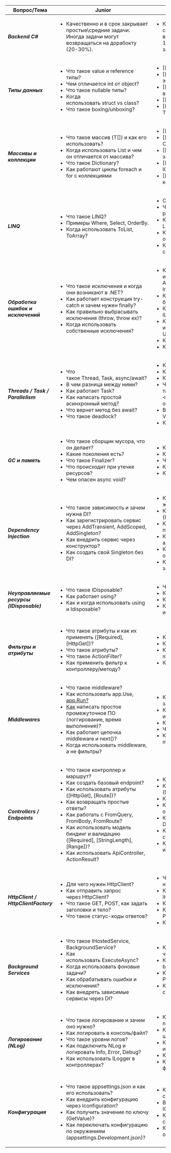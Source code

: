 | Вопрос/Тема                               | Junior                                                                                                                                                                                                                                                                                                                                                                                            | Middle                                                                                                                                                                                                                                                                                                                                                                                                                                                                        | Senior                                                                                                                                                                                                                                                                                                                                                                                                                                                               |                                 |
| ----------------------------------------- | ------------------------------------------------------------------------------------------------------------------------------------------------------------------------------------------------------------------------------------------------------------------------------------------------------------------------------------------------------------------------------------------------- | ----------------------------------------------------------------------------------------------------------------------------------------------------------------------------------------------------------------------------------------------------------------------------------------------------------------------------------------------------------------------------------------------------------------------------------------------------------------------------- | :------------------------------------------------------------------------------------------------------------------------------------------------------------------------------------------------------------------------------------------------------------------------------------------------------------------------------------------------------------------------------------------------------------------------------------------------------------------- | ------------------------------- |
| ***Backend C#***                          | <ul><li>Качественно и в срок закрывает простые\средние задачи. Иногда задачи могут возвращаться на дорабокту (20-30%).</li></ul>                                                                                                                                                                                                                                                                  | <ul><li>Качественно и в срок закрывает средние\сложные задачи. Задачи редко возвращаются на доработку (менее 10-15%). Обсуждает с бизнесом детали задачи.</li></ul>                                                                                                                                                                                                                                                                                                           | <ul><li>Закрывает задачи поовышенной сложности, требующие экспертных знаний, умение правильно выбирать правильные архитектурные решения, предоставлять отказоустойчивый сервис, справляющийся с высокой нагрузкой</li></ul>                                                                                                                                                                                                                                          |                                 |
| ***Типы данных***                         | <ul><li>Что такое value и reference типы?</li><li>Чем отличается int от object?</li><li>Что такое nullable типы?</li><li>Когда использовать struct vs class?</li><li>Что такое boxing/unboxing?</li></ul>                                                                                                                                                                                         | <ul><li>[[Как работают events и delegates?]]</li><li>[[Какие типы в C# иммутабельны и почему это важно?]]</li><li>[[Как поведение value/reference типов влияет на производительность?]]</li><li>[[Как писать свои value-типы?]]</li><li>[[Как кастомизировать поведение через ToString, Equals, GetHashCode]]</li></ul>                                                                                                                                                       | <ul><li>Как и когда использовать Span<T>, Memory<T> для оптимизации?</li><li>Когда использовать ref struct и readonly struct?</li><li>Как оптимизировать работу с памятью при выборе типов</li><li>Как эффективно проектировать модели с учётом иммутабельности и производительности</li></ul>                                                                                                                                                                       |                                 |
| ***Массивы и коллекции***                 | <ul><li>Что такое массив (T[]) и как его использовать?</li><li>Когда использовать List<T> и чем он отличается от массива?</li><li>Что такое Dictionary?</li><li>Как работают циклы foreach и for с коллекциями</li></ul>                                                                                                                                                                          | <ul><li>[[Что такое HashSet, Queue, Stack?]]</li><li>[[Когда использовать ObservableCollection?]]</li><li>[[Как выбрать подходящую коллекцию под задачу?]]</li><li>[[Как использовать IEnumerable<T>, ICollection<T>, IList<T>]]</li><li>[[Как и когда использовать Concurrent коллекции]]</li></ul>                                                                                                                                                                          | <ul><li>Как работает внутренне Dictionary?</li><li>Как реализовать свою коллекцию?</li><li>Как оптимизировать работу с большими наборами данных?</li><li>Как профилировать и минимизировать аллокации при работе с коллекциями?</li><li>Когда использовать immutable коллекции из System.Collections.Immutable?</li></ul>                                                                                                                                            |                                 |
| ***LINQ***                                | <ul><li>Что такое LINQ?</li><li>Примеры Where, Select, OrderBy.</li><li>Когда использовать ToList, ToArray?</li></ul>                                                                                                                                                                                                                                                                             | <ul><li>Отличие deferred и immediate выполнения.</li><li>Что такое IQueryable и IEnumerable и различия между ними?</li><li>Как писать читаемые и эффективные LINQ-запросы?</li><li>Как работают group/join/aggregate операции?</li><li>Как использовать SelectMany и проекцию сложных данных?</li></ul>                                                                                                                                                                       | <ul><li>Как писать кастомные LINQ-провайдеры?</li><li>Как использовать LINQ для построения DSL?</li><li>Когда отказаться от LINQ в пользу императивного кода?</li><li>Как оптимизировать LINQ с точки зрения аллокаций и производительности?</li><li>Как профилировать и устранять медленные LINQ-запросы?</li><li></li></ul>                                                                                                                                        |                                 |
| ***Обработка ошибок и исключений***       | <ul><li>Что такое исключения и когда они возникают в .NET?</li><li>Как работает конструкция try-catch и зачем нужен finally?</li><li>Как правильно выбрасывать исключения (throw, throw ex)?</li><li>Когда использовать собственные исключения?</li></ul>                                                                                                                                         | <ul><li>Как обрабатывать различные типы исключений (IOException, ArgumentException, InvalidOperationException)?</li><li>Как структурировать обработку ошибок в бизнес-логике и инфраструктуре?</li><li>Как логировать исключения (NLog, ILogger, telemetry)?</li><li>Как использовать глобальный обработчик исключений (UseExceptionHandler, UseDeveloperExceptionPage)?</li><li>Когда выбрасывать свое исключение?</li><li>Как логировать ошибки и не терять стек?</li></ul> | <ul><li>Как реализовать централизованную обработку ошибок в middleware?</li><li>Как обогащать исключения дополнительной информацией (объект запроса, ID пользователя, traceId)?</li><li>Как обрабатывать исключения в асинхронном коде и background сервисах?</li><li>Как реализовать retry-логику, fallback и circuit breaker (например, с Polly)?</li><li>Когда использовать исключения, а когда возвращать результат с ошибкой (Result, OneOf, Either)?</li></ul> |                                 |
| ***Threads / Task / Parallelism***        | <ul><li>Что такое Thread, Task, async/await?</li><li>В чем разница между ними?</li><li>Как работает Task?</li><li>Как написать простой асинхронный метод?</li><li>Что вернет метод без await?</li><li>Что такое deadlock?</li></ul>                                                                                                                                                               | <ul><li>Как работает потокобезопасность?</li><li>Когда использовать ConfigureAwait(false)?</li><li>Как обрабатывать исключения в Task?</li><li>Что такое Task.WhenAll, [Task.Run](http://Task.Run "http://Task.Run"), ThreadPool?</li><li>Как реализовать параллельную обработку с Task.WhenAll?</li><li>В чем разница между Task, Task<T> и ValueTask?</li><li>Как избегать deadlock'ов и contention?</li></ul>                                                              | <ul><li>Как использовать SemaphoreSlim, CancellationToken, TPL Dataflow?</li><li>Как проектировать асинхронные API?</li><li>Как реализовать масштабируемую параллельную обработку?</li><li>Проектирование систем с высоким уровнем параллелизма.</li><li>Использование Channels, кастомных синхрон. примитивов.</li></ul>                                                                                                                                            |                                 |
| ***GC и память***                         | <ul><li>Что такое сборщик мусора, что он делает?</li><li>Какие поколения есть?</li><li>Что такое Finalizer?</li><li>Что происходит при утечке ресурсов?</li><li>Чем опасен async void?</li></ul>                                                                                                                                                                                                  | <ul><li>Как GC влияет на производительность?</li><li>Когда происходит GC?</li><li>Что такое LOH и как его избежать?</li><li>Как профилировать утечки памяти?</li><li>Как избежать утечек?</li></ul>                                                                                                                                                                                                                                                                           | <ul><li>Как управлять жизненным циклом объектов в высоконагруженных системах?</li><li>Как правильно использовать GC.Collect?</li><li>Как использовать WeakReference и GCHandle?</li><li>Как избежать "pinned" объектов и управлять поколениями GC?</li><li></li></ul>                                                                                                                                                                                                |                                 |
| ***Dependency Injection***                | <ul><li>Что такое зависимость и зачем нужна DI?</li><li>Как зарегистрировать сервис через AddTransient, AddScoped, AddSingleton?</li><li>Как внедрить сервис через конструктор?</li><li>Как создать свой Singleton без DI?</li></ul>                                                                                                                                                              | <ul><li>Как работает IServiceCollection и жизненные циклы объектов?</li><li>Как реализовать фабрику зависимостей (Func<T>, IServiceProvider)?</li><li>Когда использовать scoped-сервисы и почему важно соблюдать границы?</li><li>Как использовать интерфейсы и абстракции для внедрения зависимостей?</li><li>Как тестировать DI-структуру и ловить ошибки времени выполнения?</li><li>Как протестировать код с внедрением зависимостей?</li></ul>                           | <ul><li>Как реализовать собственный контейнер или расширения для регистрации?</li><li>Как внедрять зависимости в middleware, фильтры, background services?</li><li>Как организовать сложную композицию зависимостей (composite pattern, decorator)?</li><li>DI в микросервисной архитектуре - как работать с Autofac, Scrutor?</li></ul>                                                                                                                             |                                 |
| ***Неуправляемые ресурсы (IDisposable)*** | <ul><li>Что такое IDisposable?</li><li>Как работает using?</li><li>Как и когда использовать using и Idisposable?</li></ul>                                                                                                                                                                                                                                                                        | <ul><li>Что такое DisposePattern?</li><li>Когда нужен финализатор?</li><li>Когда применять IAsyncDisposable?</li><li>Как реализовать корректную очистку в иерархии объектов?</li></ul>                                                                                                                                                                                                                                                                                        | <ul><li>Как управлять временем жизни сложных ресурсов?</li><li>Разработка безопасных API с неуправляемыми ресурсами.</li><li>Диагностика и автоматизация освобождения ресурсов.</li></ul>                                                                                                                                                                                                                                                                            |                                 |
| ***Фильтры и атрибуты***                  | <ul><li>Что такое атрибуты и как их применять ([Required], [HttpGet])?</li><li>Что такое атрибуты?</li><li>Что такое ActionFilter?</li><li>Как применить фильтр к контроллеру/методу?</li></ul>                                                                                                                                                                                                   | <ul><li>Как создать кастомный атрибут и фильтр?</li><li>Когда использовать IAsyncActionFilter?</li><li>Когда использовать фильтры, а когда middleware?</li><li>Как регистрировать глобальные фильтры?</li></ul>                                                                                                                                                                                                                                                               | <ul><li>Как влияют фильтров на производительность?</li><li>Как избежать дублирования логики?</li><li>Динамическое применение фильтров. (пример)</li><li>Расширение системы фильтрации для многосервисной архитектуры.</li><li>Как обеспечить тестируемость фильтров через фабрики?</li></ul>                                                                                                                                                                         |                                 |
| ***Middlewares***                         | <ul><li>Что такое middleware?</li><li>Как использовать app.Use, [app.Run?</li><li>Как](http://app.Run?</li><li>Как "http://app.Run?</li><li>Как") написать простое промежуточное ПО (логгирование, время выполнения)?</li><li>Как работает цепочка middleware и next()?</li><li>Когда использовать middleware, а не фильтры?</li></ul>                                                            | <ul><li>Как использовать middleware с зависимостями через DI?</li><li>Как обрабатывать ошибки, перехватывать исключения в middleware?</li><li>Как читать/изменять HttpContext?</li><li>Что такое pipeline?</li><li>Как реализовать condition-based middleware?</li></ul>                                                                                                                                                                                                      | <ul><li>Как избежать блокировок?</li><li>Как профилировать middleware и минимизировать накладные расходы?</li><li>Как использовать middleware для кросс-сервисной логики (логгирование, авторизация, метрики)?</li><li>Оптимизация и масштабирование pipeline - какие есть подходы, практики?</li></ul>                                                                                                                                                              |                                 |
| ***Controllers / Endpoints***             | <ul><li>Что такое контроллер и маршрут?</li><li>Как создать базовый endpoint?</li><li>Как использовать атрибуты ([HttpGet], [Route])?</li><li>Как возвращать простые ответы?</li><li>Как работать с FromQuery, FromBody, FromRoute?</li><li>Как использовать модель биндинг и валидацию ([Required], [StringLength], [Range])?</li><li>Как использовать ApiController, ActionResult<T>?</li></ul> | <ul><li>Как читать/изменять HttpContext?</li><li>Когда применять минимальные API (MapGet, MapPost)?</li><li>Как проектировать API по REST/DDD?</li><li>Как организовать глобальную обработку ошибок?</li><li>Как использовать фильтры, middleware, DTO, кастомные атрибуты для валидации?</li><li>Как внедрять фильтрацию, пагинацию, сортировку?</li><li>Как тестировать эндпоинты юнитами и интеграционно?</li></ul>                                                        | <ul><li>Как проектировать высоконагруженные API (async, rate limiting, CORS)?</li><li>Безопасность (OAuth, JWT, API Keys).</li><li>Как проектировать REST API с учетом версий и контрактов?</li></ul>                                                                                                                                                                                                                                                                |                                 |
| ***HttpClient / HttpClientFactory***      | <ul><li>Для чего нужен HttpClient?</li><li>Как отправить запрос через HttpClient?</li><li>Что такое GET, POST, как задать заголовки и тело?</li><li>Что такое статус-коды ответов?</li></ul>                                                                                                                                                                                                      | <ul><li>Что такое HttpClientFactory и зачем она нужна?</li><li>Как использовать HttpClientFactory и IHttpClientFactory?</li><li>Как внедрять через DI?</li><li>Как настроить политики (retry, timeout) с Polly?</li><li>Как использовать Typed и Named clients?</li></ul>                                                                                                                                                                                                     | <ul><li>Настройка мониторинга, трекинг запросов, кастомные DelegatingHandler.</li><li>Как профилировать и оптимизировать количество открытых сокетов?</li><li>Как правильно обрабатывать HttpRequestException, TimeoutException?</li><li>Как внедрять кэширование и логирование на уровне HTTP-клиентов?</li></ul>                                                                                                                                                   |                                 |
| ***Background Services***                 | <ul><li>Что такое IHostedService, BackgroundService?</li><li>Как использовать ExecuteAsync?</li><li>Когда использовать фоновые задачи?</li><li>Как обрабатывать ошибки и исключения?</li><li>Как внедрять зависимые сервисы через DI?</li></ul>                                                                                                                                                   | <ul><li>Как отменять задачи через CancellationToken?</li><li>Как управлять жизненным циклом background-сервисов?</li><li>Когда использовать таймеры (Timer, PeriodicTimer)?</li><li>Как профилировать и логировать фоновые сервисы?</li></ul>                                                                                                                                                                                                                                 | <ul><li>Как организовать очередь заданий (Channel, Queue, Semaphore)?</li><li>Как масштабировать background обработку (например, job-пул)?</li></ul>                                                                                                                                                                                                                                                                                                                 |                                 |
| ***Логирование (NLog)***                  | <ul><li>Что такое логирование и зачем оно нужно?</li><li>Как логировать в консоль/файл?</li><li>Что такое уровни логов?</li><li>Как подключить NLog и логировать Info, Error, Debug?</li><li>Как использовать ILogger<T> в контроллерах?</li></ul>                                                                                                                                                | <ul><li>Как настраивать цели и правила в nlog.config?</li><li>Как писать структурированные логи (с шаблонами, @fields)?</li><li>Как логировать исключения с ex.ToString() и stack trace?</li><li>Как использовать DI для логов?</li><li>Как реализовать кастомный target или фильтр логов?</li></ul>                                                                                                                                                                          | <ul><li>Как структурировать логи (корреляции, трассировка)?</li><li>Как интегрировать NLog с другими сервисами (Elasticsearch, Seq, Grafana Loki)?</li><li>Как профилировать логирование и избегать избыточных логов?</li><li>Как логировать в распределённых системах (корреляция, traceId)?</li></ul>                                                                                                                                                              |                                 |
| ***Конфигурация***                        | <ul><li>Что такое appsettings.json и как его использовать?</li><li>Как внедрить конфигурацию через Iconfiguration?</li><li>Как получить значение по ключу (GetValue<T>)?</li><li>Как переключать конфигурацию по окружениям (appsettings.Development.json)?</li></ul>                                                                                                                             | <ul><li>Как работать с IConfiguration, IOptions, IOptionsSnapshot?</li><li>В чем отличие между IOptions и IOptionsMonitor?</li><li>Как валидировать конфигурацию при старте?</li><li>Как читать конфигурации из переменных окружения и командной строки?</li></ul>                                                                                                                                                                                                            | <ul><li>Как применять кастомные провайдеры?</li><li>Как безопасно работать с секциями конфигурации и секретами?</li><li>Как централизованно управлять конфигурацией в микросервисной архитектуре?</li><li>Конфигурация в распределённых системах, dynamic reloading, integration с Consul, Vault.</li></ul>                                                                                                                                                          | Как работают events и delegates |